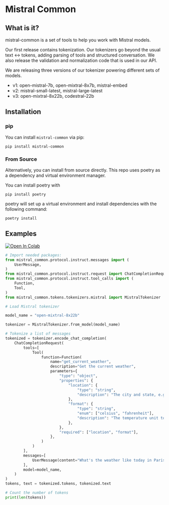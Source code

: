 # Mistral Common

## What is it? 
mistral-common is a set of tools to help you work with Mistral models. 

Our first release contains tokenization. Our tokenizers go beyond  the usual text <-> tokens, adding parsing of tools and structured conversation. We also release the validation and normalization code that is used in our API. 

We are releasing three versions of our tokenizer powering different sets of models. 

- v1: open-mistral-7b, open-mixtral-8x7b, mistral-embed
- v2: mistral-small-latest, mistral-large-latest
- v3: open-mixtral-8x22b, codestral-22b

## Installation 

### pip 
You can install `mistral-common` via pip: 
```
pip install mistral-common
```

### From Source
Alternatively, you can install from source directly. This repo uses poetry as a dependency and virtual environment manager.

You can install poetry with
```
pip install poetry
```

poetry will set up a virtual environment and install dependencies with the following command:
```
poetry install
```

## Examples 
<a target="_blank" href="https://colab.research.google.com/github/mistralai/mistral-common/blob/main/examples/tokenizer.ipynb">
  <img src="https://colab.research.google.com/assets/colab-badge.svg" alt="Open In Colab"/>
</a>



```py
# Import needed packages:
from mistral_common.protocol.instruct.messages import (
    UserMessage,
)
from mistral_common.protocol.instruct.request import ChatCompletionRequest
from mistral_common.protocol.instruct.tool_calls import (
    Function,
    Tool,
)
from mistral_common.tokens.tokenizers.mistral import MistralTokenizer

# Load Mistral tokenizer

model_name = "open-mixtral-8x22b"

tokenizer = MistralTokenizer.from_model(model_name)

# Tokenize a list of messages
tokenized = tokenizer.encode_chat_completion(
    ChatCompletionRequest(
        tools=[
            Tool(
                function=Function(
                    name="get_current_weather",
                    description="Get the current weather",
                    parameters={
                        "type": "object",
                        "properties": {
                            "location": {
                                "type": "string",
                                "description": "The city and state, e.g. San Francisco, CA",
                            },
                            "format": {
                                "type": "string",
                                "enum": ["celsius", "fahrenheit"],
                                "description": "The temperature unit to use. Infer this from the user's location.",
                            },
                        },
                        "required": ["location", "format"],
                    },
                )
            )
        ],
        messages=[
            UserMessage(content="What's the weather like today in Paris"),
        ],
        model=model_name,
    )
)
tokens, text = tokenized.tokens, tokenized.text

# Count the number of tokens
print(len(tokens))
```
